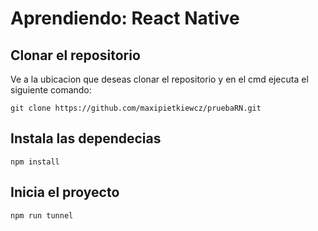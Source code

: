 # Aprendiendo: React Native

## Clonar el repositorio

Ve a la ubicacion que deseas clonar el repositorio y en el cmd ejecuta el siguiente comando:

```
git clone https://github.com/maxipietkiewcz/pruebaRN.git
```

## Instala las dependecias

```
npm install
```

## Inicia el proyecto

```
npm run tunnel
```
